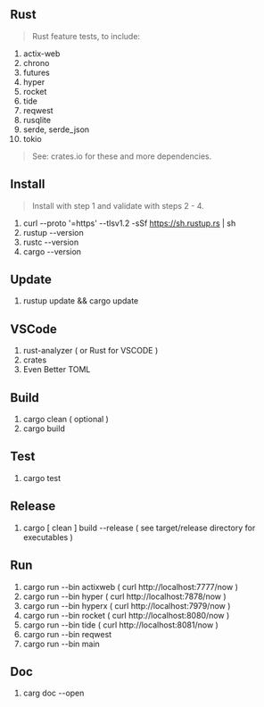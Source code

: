 Rust
----
>Rust feature tests, to include:
1. actix-web
2. chrono
3. futures
4. hyper
5. rocket
6. tide
7. reqwest
8. rusqlite
9. serde, serde_json
10. tokio
>See: crates.io for these and more dependencies.

Install
-------
>Install with step 1 and validate with steps 2 - 4.
1. curl --proto '=https' --tlsv1.2 -sSf https://sh.rustup.rs | sh
2. rustup --version
3. rustc --version
4. cargo --version

Update
------
1. rustup update && cargo update

VSCode
------
1. rust-analyzer  ( or Rust for VSCODE )
2. crates
3. Even Better TOML

Build
-----
1. cargo clean ( optional )
2. cargo build

Test
----
1. cargo test

Release
-------
1. cargo [ clean ] build --release ( see target/release directory for executables )

Run
---
1. cargo run --bin actixweb  ( curl http://localhost:7777/now )
2. cargo run --bin hyper     ( curl http://localhost:7878/now )
3. cargo run --bin hyperx    ( curl http://localhost:7979/now )
4. cargo run --bin rocket    ( curl http://localhost:8080/now )
5. cargo run --bin tide      ( curl http://localhost:8081/now )
6. cargo run --bin reqwest
7. cargo run --bin main

Doc
---
1. carg doc --open